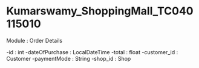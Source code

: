 # Kumarswamy_ShoppingMall_TC040115010
Module : Order Details

-id : int
-dateOfPurchase : LocalDateTime
-total : float
-customer_id : Customer
-paymentMode : String
-shop_id : Shop


